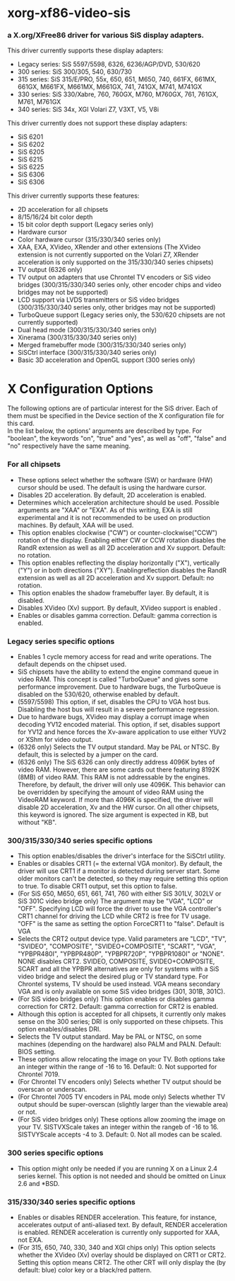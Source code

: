 # xorg-xf86-video-sis
### a X.org/XFree86 driver for various SiS display adapters.
This driver currently supports these display adapters:
-  Legacy series: SiS 5597/5598, 6326, 6236/AGP/DVD, 530/620
-  300 series: SiS 300/305, 540, 630/730
-  315 series: SiS 315/E/PRO, 55x, 650, 651, M650, 740, 661FX, 661MX, 661GX, M661FX, M661MX, M661GX, 741, 741GX, M741, M741GX
-  330 series: SiS 330/Xabre, 760, 760GX, M760, M760GX, 761, 761GX, M761, M761GX
-  340 series: SiS 34x, XGI Volari Z7, V3XT, V5, V8i

This driver currently does not support these display adapters:  
-  SiS 6201
-  SiS 6202
-  SiS 6205
-  SiS 6215
-  SiS 6225
-  SiS 6306
-  SiS 6306

This driver currently supports these features:  
-  2D acceleration for all chipsets
-  8/15/16/24 bit color depth
-  15 bit color depth support (Legacy series only)
-  Hardware cursor
-  Color hardware cursor (315/330/340 series only)
-  XAA, EXA, XVideo, XRender and other extensions (The XVideo extension is not currently supported on the Volari Z7, XRender acceleration is only supported on the 315/330/340 series chipsets)
-  TV output (6326 only)
-  TV output on adapters that use Chrontel TV encoders or SiS video bridges (300/315/330/340 series only, other encoder chips and video bridges may not be supported)
-  LCD support via LVDS transmitters or SiS video bridges (300/315/330/340 series only, other bridges may not be supported)
-  TurboQueue support (Legacy series only, the 530/620 chipsets are not currently supported)
-  Dual head mode (300/315/330/340 series only)
-  Xinerama (300/315/330/340 series only)
-  Merged framebuffer mode (300/315/330/340 series only)
-  SiSCtrl interface (300/315/330/340 series only)
-  Basic 3D acceleration and OpenGL support (300 series only)  

# X Configuration Options
The following options are of particular interest for the SiS driver. Each of them must be specified in the Device section of the X configuration file for this card.  
In the list below, the options' arguments are described by type. For "boolean", the keywords "on", "true" and "yes", as well as "off", "false" and "no" respectively have the same meaning.  
### For all chipsets
- These options select whether the software (SW) or hardware (HW) cursor should be used. The default is using the hardware cursor.
- Disables 2D acceleration. By default, 2D acceleration is enabled.
- Determines which acceleration architecture should be used. Possible arguments are "XAA" or "EXA". As of this writing, EXA is still experimental and it is not recommended to be used on production machines. By default, XAA will be used.
- This option enables clockwise ("CW") or counter-clockwise("CCW") rotation of the display. Enabling either CW or CCW rotation disables the RandR extension as well as all 2D acceleration and Xv support. Default: no rotation.
- This option enables reflecting the display horizontally ("X"), vertically ("Y") or in both directions ("XY"). Enablingreflection disables the RandR extension as well as all 2D acceleration and Xv support. Default: no rotation.
- This option enables the shadow framebuffer layer. By default, it is disabled.
- Disables XVideo (Xv) support. By default, XVideo support is enabled .
- Enables or disables gamma correction. Default: gamma correction is enabled.

### Legacy series specific options
- Enables 1 cycle memory access for read and write operations. The default depends on the chipset used.
- SiS chipsets have the ability to extend the engine command queue in video RAM. This concept is called "TurboQueue" and gives some  performance improvement. Due to hardware bugs, the TurboQueue is disabled on the 530/620, otherwise enabled by default.
- (5597/5598) This option, if set, disables the CPU to VGA host bus.  Disabling the host bus will result in a severe performance regression.
- Due to hardware bugs, XVideo may display a corrupt image when decoding YV12 encoded material. This option, if set, disables support for YV12 and hence forces the Xv-aware application to use either YUV2 or XShm for video output.
- (6326 only) Selects the TV output standard. May be PAL or NTSC. By default, this is selected by a jumper on the card.
- (6326 only) The SiS 6326 can only directly address 4096K bytes of video RAM. However, there are some cards out there featuring 8192K (8MB) of video RAM. This RAM is not addressable by the engines. Therefore, by default, the driver will only use 4096K. This behavior can be overridden by specifying the amount of video RAM using the VideoRAM keyword. If more than 4096K is specified, the driver will disable 2D acceleration, Xv and the HW cursor. On all other chipsets, this keyword is ignored. The size argument is expected in KB, but without "KB".

### 300/315/330/340 series specific options
- This option enables/disables the driver's interface for the SiSCtrl utility.
- Enables or disables CRT1 (= the external VGA monitor). By default, the driver will use CRT1 if a monitor is detected during server start. Some older monitors can't be detected, so they may require setting this option to true. To disable CRT1 output, set this option to false.
- (For SiS 650, M650, 651, 661, 741, 760 with either SiS 301LV, 302LV or SiS 301C video bridge only) The argument may be "VGA", "LCD" or "OFF".  Specifying LCD will force the driver to use the VGA controller's CRT1 channel for driving the LCD while CRT2 is free for TV usage. "OFF" is the same as setting the option ForceCRT1 to "false". Default is VGA
- Selects the CRT2 output device type. Valid parameters are "LCD", "TV", "SVIDEO", "COMPOSITE", "SVIDEO+COMPOSITE", "SCART", "VGA", "YPBPR480I", "YPBPR480P", "YPBPR720P", "YPBPR1080I" or "NONE". NONE disables CRT2.  SVIDEO, COMPOSITE, SVIDEO+COMPOSITE, SCART and all the YPBPR alternatives are only for systems with a SiS video bridge and select the desired plug or TV standard type. For Chrontel systems, TV should be used instead. VGA means secondary VGA and is only available on some SiS video bridges (301, 301B, 301C).
- (For SiS video bridges only) This option enables or disables gamma correction for CRT2. Default: gamma correction for CRT2 is enabled.
- Although this option is accepted for all chipsets, it currently only makes sense on the 300 series; DRI is only supported on these chipsets. This option enables/disables DRI.
- Selects the TV output standard. May be PAL or NTSC, on some machines (depending on the hardware) also PALM and PALN. Default: BIOS setting.
- These options allow relocating the image on your TV. Both options take an integer within the range of -16 to 16. Default: 0. Not supported for Chrontel 7019.
- (For Chrontel TV encoders only) Selects whether TV output should be overscan or underscan.
- (For Chrontel 7005 TV encoders in PAL mode only) Selects whether TV output should be super-overscan (slightly larger than the viewable area) or not.
- (For SiS video bridges only) These options allow zooming the image on your TV. SISTVXScale takes an integer within the rangeb of -16 to 16.  SISTVYScale accepts -4 to 3. Default: 0. Not all modes can be scaled.

### 300 series specific options
- This option might only be needed if you are running X on a Linux 2.4 series kernel. This option is not needed and should be omitted on Linux 2.6 and *BSD.

### 315/330/340 series specific options
- Enables or disables RENDER acceleration. This feature, for instance, accelerates output of anti-aliased text. By default, RENDER acceleration is enabled. RENDER acceleration is currently only supported for XAA, not EXA.
- (For 315, 650, 740, 330, 340 and XGI chips only) This option selects whether the XVideo (Xv) overlay should be displayed on CRT1 or CRT2. Setting this option means CRT2. The other CRT will only display the (by default: blue) color key or a black/red pattern.
      

